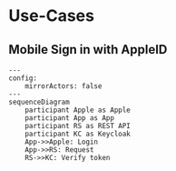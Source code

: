# Use-Cases

## Mobile Sign in with AppleID

```mermaid
---
config:
    mirrorActors: false
---
sequenceDiagram
    participant Apple as Apple
    participant App as App
    participant RS as REST API
    participant KC as Keycloak
    App->>Apple: Login
    App->>RS: Request
    RS->>KC: Verify token
```
